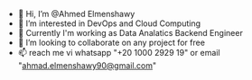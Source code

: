 - 👋 Hi, I’m @Ahmed Elmenshawy
- 👀 I’m interested in DevOps and Cloud Computing
- 💞️ Currently I'm working as Data Analatics Backend Engineer
- 💞️ I’m looking to collaborate on any project for free
- 📫 reach me vi whatsapp "+20 1000 2929 19" or email "ahmad.elmenshawy90@gmail.com"

<!---
elmenshawy90/elmenshawy90 is a ✨ special ✨ repository because its `README.md` (this file) appears on your GitHub profile.
You can click the Preview link to take a look at your changes.
--->
